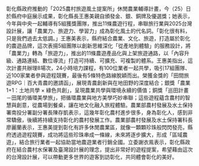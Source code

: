 彰化縣政府推動的「2025農村旅遊風土提案所」休閒農業輔導計畫，今（25）日於縣府中庭展示成果，彰化縣長王惠美親自頒發金、銀、銅牌及優選獎；她表示，今年與中央一起輔導有5組獲獎團隊，推出11條農遊行程，串聯旅行業與2025台灣設計展，讓「農業力、旅遊力、學習力」成為彰化風土的代名詞。「彰化很有料，只是我們過去太低調。」王惠美表示，縣府結合農業、文化、旅遊，打造屬於彰化的農遊品牌，這次表揚5組團隊以創新思維深化「從產地到體驗」的服務設計，將「農業力」轉為「旅遊力」，推出的11條農遊產品化與上架旅遊通路，以「內容升級、通路連結、數位導流」打造可持續、可擴充、可複製的體系。王惠美指出，這次計畫共辦理8場次，24小時培力課程，有100位業者一起共學，吸引17組團隊、近100家業者參與遊程競賽，最後有5條特色路線脫穎而出。榮獲金獎的「田間旅遊RPG｜百大青農的邀請函」，展現青農創新與在地田野的深度結合；銀獎「農業1+1：土地共學 × 綠色共創」，呈現農業共學與環境永續的價值；銅獎「巡田計畫－田尾的循環美學旅」，把循環農業與地方美學巧妙串聯；這些遊程蘊含農村的智慧與創意，從農場到餐桌，讓在地文化融入旅程體驗。農業部農村發展及水土保持署南投分署副分署長陳存凱表示，這幾年彰化農村進步很多，身為彰化人，感到非常驕傲，後續將持續支持彰化的農村發展工作。農業部農村發展及水土保持署科長廖麗蘭表示，王惠美提到彰化有許多休閒農業區，就像一顆顆珍珠般閃閃發亮，縣府透過遊程競賽，成功將這些珍珠串成一條線，未來將逐步擴大，形成「區域農遊」，結合旅行業者一起協助當地農遊業者行銷全國。立委謝衣鳯表示，彰化縣政府在結合農村水保署及臺灣設計展的理念，提出非常好的遊程提案，希望藉由這次的台灣設計展，可以帶動更多世界的遊客到訪彰化，共同體會彰化的美好。